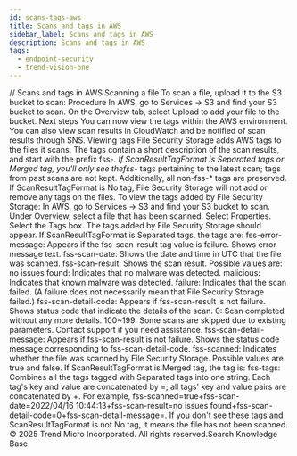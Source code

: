 ```yaml
---
id: scans-tags-aws
title: Scans and tags in AWS
sidebar_label: Scans and tags in AWS
description: Scans and tags in AWS
tags:
  - endpoint-security
  - trend-vision-one
---
```


/*<![CDATA[*/ $('#title').html($('meta[name=map-description]').attr('content')); /*]]>*/ Scans and tags in AWS Scanning a file To scan a file, upload it to the S3 bucket to scan: Procedure In AWS, go to Services → S3 and find your S3 bucket to scan. On the Overview tab, select Upload to add your file to the bucket. Next steps You can now view the tags within the AWS environment. You can also view scan results in CloudWatch and be notified of scan results through SNS. Viewing tags File Security Storage adds AWS tags to the files it scans. The tags contain a short description of the scan results, and start with the prefix fss-*. If ScanResultTagFormat is Separated tags or Merged tag, you'll only see thefss-* tags pertaining to the latest scan; tags from past scans are not kept. Additionally, all non-fss-* tags are preserved. If ScanResultTagFormat is No tag, File Security Storage will not add or remove any tags on the files. To view the tags added by File Security Storage: In AWS, go to Services → S3 and find your S3 bucket to scan. Under Overview, select a file that has been scanned. Select Properties. Select the Tags box. The tags added by File Security Storage should appear. If ScanResultTagFormat is Separated tags, the tags are: fss-error-message: Appears if the fss-scan-result tag value is failure. Shows error message text. fss-scan-date: Shows the date and time in UTC that the file was scanned. fss-scan-result: Shows the scan result. Possible values are: no issues found: Indicates that no malware was detected. malicious: Indicates that known malware was detected. failure: Indicates that the scan failed. (A failure does not necessarily mean that File Security Storage failed.) fss-scan-detail-code: Appears if fss-scan-result is not failure. Shows status code that indicate the details of the scan. 0: Scan completed without any more details. 100~199: Some scans are skipped due to existing parameters. Contact support if you need assistance. fss-scan-detail-message: Appears if fss-scan-result is not failure. Shows the status code message corresponding to fss-scan-detail-code. fss-scanned: Indicates whether the file was scanned by File Security Storage. Possible values are true and false. If ScanResultTagFormat is Merged tag, the tag is: fss-tags: Combines all the tags tagged with Separated tags into one string. Each tag's key and value are concatenated by =; all tags' key and value pairs are concatenated by +. For example, fss-scanned=true+fss-scan-date=2022/04/16 10:44:13+fss-scan-result=no issues found+fss-scan-detail-code=0+fss-scan-detail-message=. If you don't see these tags and ScanResultTagFormat is not No tag, it means the file has not been scanned. © 2025 Trend Micro Incorporated. All rights reserved.Search Knowledge Base
